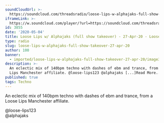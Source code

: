 ```yaml
---
soundCloudUrl: >-
  https://soundcloud.com/threadsradio/loose-lips-w-alphajaks-full-show-takeover-27-apr-21
iframeLink: >-
  https://w.soundcloud.com/player/?url=https://soundcloud.com/threadsradio/loose-lips-w-alphajaks-full-show-takeover-27-apr-21?fbclid=IwAR1TRG2y4GlmYMZjK0I9DiD6UCLrg3tRMuYy8DHjtgzmsS5-1iCkqxalTYs&color=00aabb&auto_play=false&hide_related=false&show_comments=true&show_user=true&show_reposts=false
id: 3855
date: '2020-05-04'
title: Loose Lips w/ Alphajaks (full show takeover) - 27-Apr-20 - Loose Lips
type: radio
slug: loose-lips-w-alphajaks-full-show-takeover-27-apr-20
author: 100
banner:
  - imported/loose-lips-w-alphajaks-full-show-takeover-27-apr-20/image3855.jpeg
description: >-
  An eclectic mix of 140bpm techno with dashes of ebm and trance, from a Loose
  Lips Manchester affiliate. @loose-lips123 @alphajaks [...]Read More...
published: true
tags: Techno
---
```

An eclectic mix of 140bpm techno with dashes of ebm and trance, from a Loose Lips Manchester affiliate.

@loose-lips123  
@alphajaks